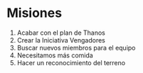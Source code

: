 # Misiones

1. Acabar con el plan de Thanos
2. Crear la Iniciativa Vengadores
3. Buscar nuevos miembros para el equipo
4. Necesitamos más comida
5. Hacer un reconocimiento del terreno
